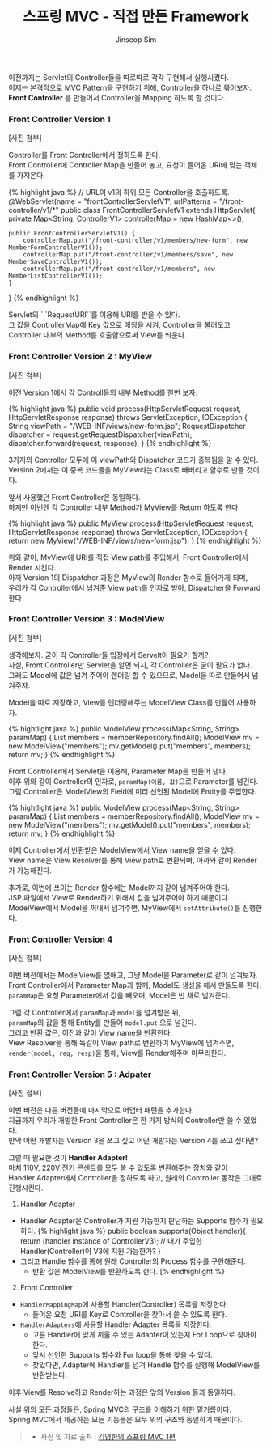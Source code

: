 ﻿---
layout: post
title: "스프링 MVC - 직접 만든 Framework"
categories: Springboot
tags: [java]
author:
  - Jinseop Sim
---

이전까지는 Servlet의 Controller들을 따로따로 각각 구현해서 실행시켰다.  
이제는 본격적으로 MVC Pattern을 구현하기 위해, Controller을 하나로 묶어보자.  
__Front Controller__ 를 만들어서 Controller을 Mapping 하도록 할 것이다.  

### Front Controller Version 1
[사진 첨부]

Controller를 Front Controller에서 정하도록 한다.  
Front Controller에 Controller Map을 만들어 놓고, 요청이 들어온 URI에 맞는 객체를 가져온다.  

{% highlight java %}
// URL이 v1의 하위 모든 Controller을 호출하도록.
@WebServlet(name = "frontControllerServletV1", urlPatterns = "/front-controller/v1/*"
public class FrontControllerServletV1 extends HttpServlet{
	private Map<String, ControllerV1> controllerMap = new HashMap<>();

    public FrontControllerServletV1() {
        controllerMap.put("/front-controller/v1/members/new-form", new MemberFormControllerV1());
        controllerMap.put("/front-controller/v1/members/save", new MemberSaveControllerV1());
        controllerMap.put("/front-controller/v1/members", new MemberListControllerV1());
    }
}
{% endhighlight %}

Servlet의 ```RequestURI``를 이용해 URI를 받을 수 있다.  
그 값을 ControllerMap에 Key 값으로 매칭을 시켜, Controller을 불러오고  
Controller 내부의 Method를 호출함으로써 View를 띄운다.  

### Front Controller Version 2 : MyView
[사진 첨부]

이전 Version 1에서 각 Controll들의 내부 Method를 한번 보자.  

{% highlight java %}
public void process(HttpServletRequest request, HttpServletResponse response) throws ServletException, IOException {
        String viewPath = "/WEB-INF/views/new-form.jsp";
        RequestDispatcher dispatcher = request.getRequestDispatcher(viewPath);
        dispatcher.forward(request, response);
}
{% endhighlight %}

3가지의 Controller 모두에 이 viewPath와 Dispatcher 코드가 중복됨을 알 수 있다.  
Version 2에서는 이 중복 코드들을 MyView라는 Class로 빼버리고 함수로 만들 것이다.  

앞서 사용했던 Front Controller은 동일하다.  
하지만 이번엔 각 Controller 내부 Method가 MyView를 Return 하도록 한다.  

{% highlight java %}
public MyView process(HttpServletRequest request, HttpServletResponse response) throws ServletException, IOException {
        return new MyView("/WEB-INF/views/new-form.jsp");
}
{% endhighlight %}

위와 같이, MyView에 URI를 직접 View path를 주입해서, Front Controller에서 Render 시킨다.  
아까 Version 1의 Dispatcher 과정은 MyView의 Render 함수로 들어가게 되며,  
우리가 각 Controller에서 넘겨준 View path를 인자로 받아, Dispatcher을 Forward 한다.

### Front Controller Version 3 : ModelView
[사진 첨부]

생각해보자. 굳이 각 Controller들 입장에서 Servelt이 필요가 할까?  
사실, Front Controller만 Servlet을 알면 되지, 각 Controller은 굳이 필요가 없다.  
그래도 Model에 값은 넘겨 주어야 렌더링 할 수 있으므로, Model을 따로 만들어서 넘겨주자.  

Model을 따로 저장하고, View를 렌더링해주는 ModelView Class를 만들어 사용하자.  

{% hightlight java %}
public ModelView process(Map<String, String> paramMap) {
        List<Member> members = memberRepository.findAll();
        ModelView mv = new ModelView("members");
        mv.getModel().put("members", members);
        return mv;
}
{% endhighlight %}

Front Controller에서 Servlet을 이용해, Parameter Map을 만들어 낸다.  
이후 위와 같이 Controller의 인자로, ```paramMap(이름, 값)```으로 Parameter를 넘긴다.  
그럼 Controller은 ModelView의 Field에 미리 선언된 Model에 Entity를 주입한다.    

{% hightlight java %}
public ModelView process(Map<String, String> paramMap) {
        List<Member> members = memberRepository.findAll();
        ModelView mv = new ModelView("members");
        mv.getModel().put("members", members);
        return mv;
}
{% endhighlight %}

이제 Controller에서 반환받은 ModelView에서 View name을 얻을 수 있다.  
View name은 View Resolver를 통해 View path로 변환되며, 아까와 같이 Render가 가능해진다.  

추가로, 이번에 쓰이는 Render 함수에는 Model까지 같이 넘겨주어야 한다.  
JSP 파일에서 View로 Render하기 위해서 값을 넘겨주어야 하기 때문이다.  
ModelView에서 Model을 꺼내서 넘겨주면, MyView에서 ```setAttribute()```를 진행한다.  

### Front Controller Version 4
[사진 첨부]

이번 버전에서는 ModelView를 없애고, 그냥 Model을 Parameter로 같이 넘겨보자.  
Front Controller에서 Parameter Map과 함께, Model도 생성을 해서 만들도록 한다.  
```paramMap```은 요청 Parameter에서 값을 빼오며, Model은 빈 채로 넘겨준다.  

그럼 각 Controller에서 ```paramMap```과 ```model```을 넘겨받은 뒤,  
```paramMap```의 값을 통해 Entity를 만들어 ```model.put``` 으로 넘긴다.  
그리고 반환 값은, 이전과 같이 View name을 반환한다.  
View Resolver을 통해 똑같이 View path로 변환하여 MyView에 넘겨주면,  
```render(model, req, resp)```을 통해, View를 Render해주며 마무리한다.  

### Front Controller Version 5 : Adpater
[사진 첨부]

이번 버전은 다른 버전들에 마지막으로 어댑터 패턴을 추가한다.  
지금까지 우리가 개발한 Front Controller은 한 가지 방식의 Controller만 쓸 수 있었다.  
만약 어떤 개발자는 Version 3을 쓰고 싶고 어떤 개발자는 Version 4를 쓰고 싶다면?  

그럴 때 필요한 것이 __Handler Adapter!__  
마치 110V, 220V 전기 콘센트를 모두 쓸 수 있도록 변환해주는 장치와 같이  
Handler Adapter에서 Controller을 정하도록 하고, 원래의 Controller 동작은 그대로 진행시킨다.  

1. Handler Adapter
  - Handler Adapter은 Controller가 지원 가능한지 판단하는 Supports 함수가 필요하다.
{% highlight java %}
public boolean supports(Object handler){
    return (handler instance of ControllerV3);
    // 내가 주입한 Handler(Controller)이 V3에 지원 가능한가?
}
  - 그리고 Handle 함수를 통해 원래 Controller의 Process 함수를 구현해준다.
    - 반환 값은 ModelView를 반환하도록 한다.
[% endhighlight %} 

2. Front Controller
  - ```HandlerMappingMap```에 사용할 Handler(Controller) 목록을 저장한다.
    - 들어온 요청 URI를 Key로 Controller을 찾아서 쓸 수 있도록 한다.
  - ```HandlerAdapters```에 사용할 Handler Adapter 목록을 저장한다.
    - 고른 Handler에 맞게 끼울 수 있는 Adapter이 있는지 For Loop으로 찾아야 한다.  
    - 앞서 선언한 Supports 함수와 For loop을 통해 찾을 수 있다.
    - 찾았다면, Adapter에 Handler를 넘겨 Handle 함수를 실행해 ModelView를 반환받는다.  

이후 View를 Resolve하고 Render하는 과정은 앞의 Version 들과 동일하다.
  
사실 위의 모든 과정들은, Spring MVC의 구조를 이해하기 위한 밑거름이다.  
Spring MVC에서 제공하는 모든 기능들은 모두 위의 구조와 동일하기 때문이다.  

> - 사진 및 자료 출처 : [김영한의 스프링 MVC 1편](https://www.inflearn.com/course/%EC%8A%A4%ED%94%84%EB%A7%81-mvc-1/dashboard)